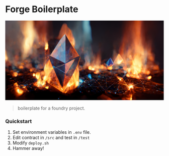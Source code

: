 # Forge Boilerplate

![banner](./doc/banner.png)

> boilerplate for a foundry project.

### Quickstart

1. Set environment variables in `.env` file.
2. Edit contract in `/src` and test in `/test`
3. Modify `deploy.sh`
4. Hammer away!
